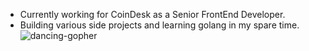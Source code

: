 <!--
**hbswift/hbswift** is a ✨ _special_ ✨ repository because its `README.md` (this file) appears on your GitHub profile.

Here are some ideas to get you started:

- 🔭 I’m currently working on ...
- 🌱 I’m currently learning ...
- 👯 I’m looking to collaborate on ...
- 🤔 I’m looking for help with ...
- 💬 Ask me about ...
- 📫 How to reach me: ...
- 😄 Pronouns: ...
- ⚡ Fun fact: ...
-->
- Currently working for CoinDesk as a Senior FrontEnd Developer.
- Building various side projects and learning golang in my spare time.
![dancing-gopher](https://user-images.githubusercontent.com/36081268/172436252-423ecadc-4b11-47cc-85cb-00caf01effb8.gif)
